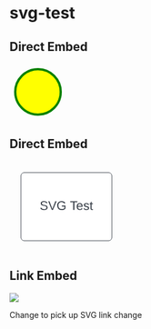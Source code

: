 # svg-test

## Direct Embed
<svg width="100" height="100">
  <circle cx="50" cy="50" r="40" stroke="green" stroke-width="4" fill="yellow" />
</svg>

## Direct Embed

<svg xmlns="http://www.w3.org/2000/svg" xmlns:xlink="http://www.w3.org/1999/xlink" xmlns:lucid="lucid" width="200" height="160"><g transform="translate(-20 -20)" lucid:page-tab-id="0_0"><path d="M40 46c0-3.3 2.7-6 6-6h148c3.3 0 6 2.7 6 6v108c0 3.3-2.7 6-6 6H46c-3.3 0-6-2.7-6-6z" stroke="#3a414a" fill="#fff"/><use xlink:href="#a" transform="matrix(1,0,0,1,52,52) translate(21.117283950617285 53.77777777777778)"/><use xlink:href="#b" transform="matrix(1,0,0,1,52,52) translate(74.2037037037037 53.77777777777778)"/><defs><path fill="#3a414a" d="M185-189c-5-48-123-54-124 2 14 75 158 14 163 119 3 78-121 87-175 55-17-10-28-26-33-46l33-7c5 56 141 63 141-1 0-78-155-14-162-118-5-82 145-84 179-34 5 7 8 16 11 25" id="c"/><path fill="#3a414a" d="M137 0h-34L2-248h35l83 218 83-218h36" id="d"/><path fill="#3a414a" d="M143 4C61 4 22-44 18-125c-5-107 100-154 193-111 17 8 29 25 37 43l-32 9c-13-25-37-40-76-40-61 0-88 39-88 99 0 61 29 100 91 101 35 0 62-11 79-27v-45h-74v-28h105v86C228-13 192 4 143 4" id="e"/><g id="a"><use transform="matrix(0.06172839506172839,0,0,0.06172839506172839,0,0)" xlink:href="#c"/><use transform="matrix(0.06172839506172839,0,0,0.06172839506172839,14.814814814814813,0)" xlink:href="#d"/><use transform="matrix(0.06172839506172839,0,0,0.06172839506172839,29.629629629629626,0)" xlink:href="#e"/></g><path fill="#3a414a" d="M127-220V0H93v-220H8v-28h204v28h-85" id="f"/><path fill="#3a414a" d="M100-194c63 0 86 42 84 106H49c0 40 14 67 53 68 26 1 43-12 49-29l28 8c-11 28-37 45-77 45C44 4 14-33 15-96c1-61 26-98 85-98zm52 81c6-60-76-77-97-28-3 7-6 17-6 28h103" id="g"/><path fill="#3a414a" d="M135-143c-3-34-86-38-87 0 15 53 115 12 119 90S17 21 10-45l28-5c4 36 97 45 98 0-10-56-113-15-118-90-4-57 82-63 122-42 12 7 21 19 24 35" id="h"/><path fill="#3a414a" d="M59-47c-2 24 18 29 38 22v24C64 9 27 4 27-40v-127H5v-23h24l9-43h21v43h35v23H59v120" id="i"/><g id="b"><use transform="matrix(0.06172839506172839,0,0,0.06172839506172839,0,0)" xlink:href="#f"/><use transform="matrix(0.06172839506172839,0,0,0.06172839506172839,11.049382716049381,0)" xlink:href="#g"/><use transform="matrix(0.06172839506172839,0,0,0.06172839506172839,23.39506172839506,0)" xlink:href="#h"/><use transform="matrix(0.06172839506172839,0,0,0.06172839506172839,34.50617283950617,0)" xlink:href="#i"/></g></defs></g></svg>

## Link Embed

<img src="./test_trans.svg">

Change to pick up SVG link change

